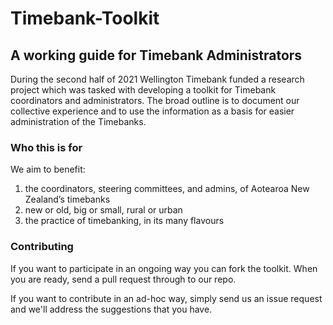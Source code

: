 # Timebank-Toolkit
## A working guide for Timebank Administrators 

During the second half of 2021 Wellington Timebank funded a research project which was tasked with developing a toolkit for Timebank coordinators and administrators. The broad outline is to document our collective experience and to use the information as a basis for easier administration of the Timebanks.

### Who this is for
We aim to benefit:
1. the coordinators, steering committees, and admins, of Aotearoa New Zealand’s timebanks
2. new or old, big or small, rural or urban
3. the practice of timebanking, in its many flavours

### Contributing 
If you want to participate in an ongoing way you can fork the toolkit. When you are ready, send a pull request through to our repo. 

If you want to contribute in an ad-hoc way, simply send us an issue request and we'll address the suggestions that you have. 
